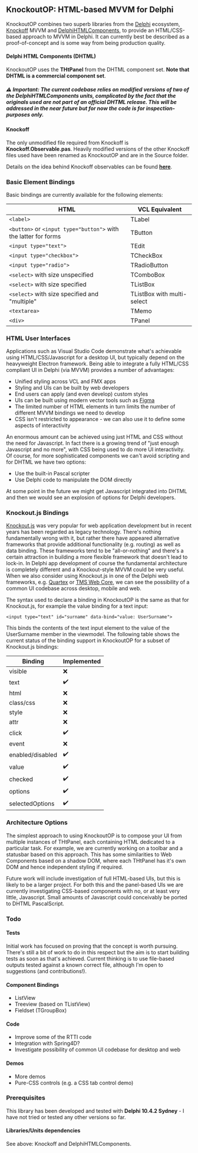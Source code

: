 ## KnockoutOP: HTML-based MVVM for Delphi

KnockoutOP combines two superb libraries from the [Delphi](https://www.embarcadero.com/products/delphi) ecosystem, [Knockoff](https://bitbucket.org/sglienke/knockoff) MVVM and  [DelphiHTMLComponents](https://delphihtmlcomponents.com/), to provide an HTML/CSS-based approach to MVVM in Delphi. It can currently best be described as a proof-of-concept and is some way from being production quality.

#### Delphi HTML Components (DHTML)
KnockoutOP uses the **THtPanel** from the DHTML component set. **Note that DHTML is a commercial component set**.

##### :warning: Important: The current codebase relies on modified versions of two of the DelphiHTMLComponents units, complicated by the fact that the originals used are not part of an official DHTML release. This will be addressed in the near future but for now the code is for inspection-purposes only.

#### Knockoff
The only unmodified file required from Knockoff is **Knockoff.Observable.pas**. Heavily modified versions of the other Knockoff files used have been renamed as KnockoutOP and are in the Source folder.

Details on the idea behind Knockoff observables can be found [**here**](https://delphisorcery.blogspot.com/2015/06/anonymous-method-overloading.html).

### Basic Element Bindings
Basic bindings are currently available for the following elements:

| HTML | VCL Equivalent      | 
| -------------| -----------      |
|`<label>`      | TLabel     |
|`<button>` or `<input type="button">` with the latter for forms     | TButton        |
|`<input type="text">`       | TEdit       |
|`<input type="checkbox">`      | TCheckBox        |
|`<input type="radio">`    | TRadioButton      |
|`<select>` with size unspecified | TComboBox     |
|`<select>` with size specified  | TListBox     |
|`<select>` with size specified and "multiple" | TListBox with multi-select     |
|`<textarea>`      | TMemo     |
|`<div>` | TPanel     |


### HTML User Interfaces

Applications such as Visual Studio Code demonstrate what's achievable using HTML/CSS/Javascript for a desktop UI, but typically depend on the heavyweight Electron framework. Being able to integrate a fully HTML/CSS compliant UI in Delphi (via MVVM) provides a number of advantages:

- Unified styling across VCL and FMX apps
- Styling and UIs can be built by web developers
- End users can apply (and even develop) custom styles
- UIs can be built using modern vector tools such as [Figma](https://www.figma.com/)
- The limited number of HTML elements in turn limits the number of different MVVM bindings we need to develop
- CSS isn't restricted to appearance - we can also use it to define some aspects of interactivity 

An enormous amount can be achieved using just HTML and CSS without the need for Javascript. In fact there is a growing trend of "just enough Javascript and no more", with CSS being used to do more UI interactivity. Of course, for more sophisticated components we can't avoid scripting and for DHTML we have two options:

- Use the built-in Pascal scripter
- Use Delphi code to manipulate the DOM directly

At some point in the future we might get Javascript integrated into DHTML and then we would see an explosion of options for Delphi developers.

### Knockout.js Bindings

[Knockout.js](https://knockoutjs.com/index.html) was very popular for web application development but in recent years has been regarded as legacy technology. There's nothing fundamentally wrong with it, but rather there have appeared alternative frameworks that provide additional functionality (e.g. routing) as well as data binding. These frameworks tend to be "all-or-nothing" and there's a certain attraction in building a more flexible framework that doesn't lead to lock-in. In Delphi app development of course the fundamental architecture is completely different and a Knockout-style MVVM could be very useful. When we also consider using Knockout.js in one of the Delphi web frameworks, e.g. [Quartex](https://www.patreon.com/quartexnow) or [TMS Web Core](https://www.tmssoftware.com/site/tmswebcore.asp), we can see the possibility of a common UI codebase across desktop, mobile and web.

The syntax used to declare a binding in KnockoutOP is the same as that for Knockout.js, for example the value binding for a text input:

`<input type="text" id="surname" data-bind="value: UserSurname">`

This binds the contents of the text input element to the value of the UserSurname member in the viewmodel. The following table shows the current status of the binding support in KnockoutOP for a subset of Knockout.js bindings:

| Binding | Implemented      | 
| -------------| -----------      |
|  visible       | ❌️               |
|  text       | ✔️               |
|  html       | ❌️               |
|  class/css       | ❌️               |
|  style       | ❌️               |
|  attr       | ❌️               |
|  click       | ✔️               |
|  event       | ❌️               |
|  enabled/disabled       | ✔️               |
|  value       | ✔️               |
|  checked       | ✔️               |
|  options       | ✔️               |
|  selectedOptions       | ✔️               |

### Architecture Options

The simplest approach to using KnockoutOP is to compose your UI from multiple instances of THtPanel, each containing HTML dedicated to a particular task. For example, we are currently working on a toolbar and a statusbar based on this approach. This has some similarities to Web Components based on a shadow DOM, where each THtPanel has it's own DOM and hence independent styling if required.

Future work will include investigation of full HTML-based UIs, but this is likely to be a larger project. For both this and the panel-based UIs we are currently investigating CSS-based components with no, or at least very little, Javascript. Small amounts of Javascript could conceivably be ported to DHTML PascalScript.


### Todo

#### Tests

Initial work has focused on proving that the concept is worth pursuing. There's still a bit of work to do in this respect but the aim is to start building tests as soon as that's achieved. Current thinking is to use file-based outputs tested against a known correct file, although I'm open to suggestions (and contributions!).


#### Component Bindings
- ListView
- Treeview (based on TListView)
- Fieldset (TGroupBox)

#### Code
- Improve some of the RTTI code
- Integration with Spring4D?
- Investigate possibility of common UI codebase for desktop and web

#### Demos
- More demos
- Pure-CSS controls (e.g. a CSS tab control demo)

### Prerequisites
This library has been developed and tested with **Delphi 10.4.2 Sydney** - I have not tried or tested any other versions so far.

#### Libraries/Units dependencies
See above: Knockoff and DelphiHTMLComponents.


